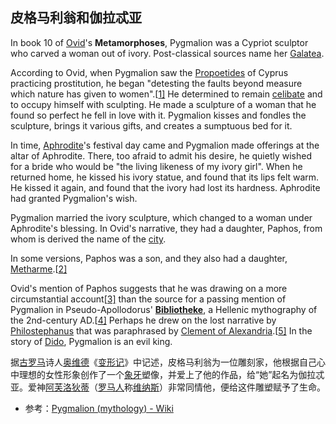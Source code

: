 ## 皮格马利翁和伽拉忒亚

In book 10 of [Ovid](https://en.wikipedia.org/wiki/Ovid)'s **Metamorphoses**, Pygmalion was a Cypriot sculptor who carved a woman out of ivory. Post-classical sources name her [Galatea](https://en.wikipedia.org/wiki/Galatea_(mythology)).

According to Ovid, when Pygmalion saw the [Propoetides](https://en.wikipedia.org/wiki/Propoetides) of Cyprus practicing prostitution, he began "detesting the faults beyond measure which nature has given to women".[[1\]](#cite_note-1) He determined to remain [celibate](https://en.wikipedia.org/wiki/Celibate) and to occupy himself with sculpting. He made a sculpture of a woman that he found so perfect he fell in love with it. Pygmalion kisses and fondles the sculpture, brings it various gifts, and creates a sumptuous bed for it.

In time, [Aphrodite](https://en.wikipedia.org/wiki/Aphrodite_(mythology))'s festival day came and Pygmalion made offerings at the altar of Aphrodite. There, too afraid to admit his desire, he quietly wished for a bride who would be "the living likeness of my ivory girl". When he returned home, he kissed his ivory statue, and found that its lips felt warm. He kissed it again, and found that the ivory had lost its hardness. Aphrodite had granted Pygmalion's wish.

Pygmalion married the ivory sculpture, which changed to a woman under Aphrodite's blessing. In Ovid's narrative, they had a daughter, Paphos, from whom is derived the name of the [city](https://en.wikipedia.org/wiki/Paphos).

In some versions, Paphos was a son, and they also had a daughter, [Metharme](https://en.wikipedia.org/wiki/Metharme).[[2\]](#cite_note-2)

Ovid's mention of Paphos suggests that he was drawing on a more circumstantial account[[3\]](#cite_note-3) than the source for a passing mention of Pygmalion in Pseudo-Apollodorus' [**Bibliotheke**](https://en.wikipedia.org/wiki/Bibliotheca_(Pseudo-Apollodorus)), a Hellenic mythography of the 2nd-century AD.[[4\]](#cite_note-4) Perhaps he drew on the lost narrative by [Philostephanus](https://en.wikipedia.org/wiki/Philostephanus) that was paraphrased by [Clement of Alexandria](https://en.wikipedia.org/wiki/Clement_of_Alexandria).[[5\]](#cite_note-5) In the story of [Dido](https://en.wikipedia.org/wiki/Dido), Pygmalion is an evil king.

据[古罗马](https://zh.wikipedia.org/wiki/古罗马)诗人[奥维德](https://zh.wikipedia.org/wiki/奧維德)《[变形记](https://zh.wikipedia.org/wiki/变形记_(奥维德))》中记述，皮格马利翁为一位雕刻家，他根据自己心中理想的女性形象创作了一个[象牙](https://zh.wikipedia.org/wiki/象牙)塑像，并爱上了他的作品，给“她”起名为伽拉忒亚。爱神[阿芙洛狄蒂](https://zh.wikipedia.org/wiki/阿芙蘿黛蒂)（[罗马人](https://zh.wikipedia.org/wiki/羅馬人)称[维纳斯](https://zh.wikipedia.org/wiki/维纳斯)）非常同情他，便给这件雕塑赋予了生命。

- 参考：[Pygmalion (mythology) - Wiki](https://en.wikipedia.org/wiki/Pygmalion_(mythology))